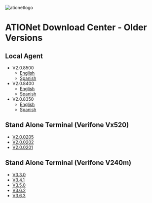 ![ationetlogo](https://github.com/Ationet/ationetdocs/raw/master/Content/Images/ATIOnetLogo_250x70.png) 
# ATIONet Download Center - Older Versions

## Local Agent
- V2.0.8500
  - [English](https://www.dropbox.com/s/nac6etm3snyw467/LA%202.0.8500%20EN.zip?dl=1)
  - [Spanish](https://www.dropbox.com/s/jclkgnhdwfdhn74/LA%202.0.8500%20ES.zip?dl=1)
- V2.0.8400
  - [English](https://www.dropbox.com/s/gywmgrss681rbn0/LA%202.0.8400.zip?dl=1)
  - [Spanish](https://www.dropbox.com/s/96ww20zvwuxbjxo/LA%202.0.8400%20ES.zip?dl=1)
- V2.0.8350 
  - [English](https://www.dropbox.com/s/xt6lum5mf014ybv/LA%202.0.8350%20EN.zip?dl=1)
  - [Spanish](https://www.dropbox.com/s/1wc84xzxmgusbgf/LA%202.0.8350%20ES.zip?dl=1)


## Stand Alone Terminal (Verifone Vx520)
- [V2.0.0205](https://www.dropbox.com/s/bkwv9bz11xxthp7/StandAlone%20%282.0.0205%29%20EVO.zip?dl=1)
- [V2.0.0202](https://www.dropbox.com/s/22cr5ph7qbnp21g/StandAlone%20%282.0.0202%29%20EVO.zip?dl=1)
- [V2.0.0201](https://www.dropbox.com/s/1qkfybuycnai90f/StandAlone%20%282.0.0201%29%20EVO.zip?dl=1)


## Stand Alone Terminal (Verifone V240m)
- [V3.3.0](https://www.dropbox.com/s/3ypj8kmkl0thcjg/StandAlone%20V240m%20v3.3.0.tgz?dl=1)
- [V3.4.1](https://www.dropbox.com/s/wqb4jx61ocwvuv3/StandAlone%20V240m%20v3.4.1.tgz?dl=1)
- [V3.5.0](https://www.dropbox.com/s/8smzvivygrblt2q/StandAlone%20V240m%20v3.5.0.tgz?dl=1)
- [V3.6.2](https://www.dropbox.com/s/ek1w9z1gymxd2ta/StandAlone%20V240m%20v3.6.2.tgz?dl=1)
- [V3.6.3](https://www.dropbox.com/s/y7tnwq420z4v2hl/StandAlone%20V240m%20v3.6.3.tgz?dl=1)
